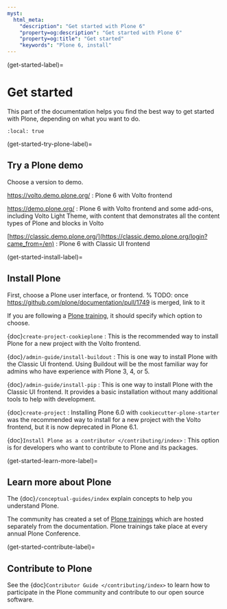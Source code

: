 ```yaml
---
myst:
  html_meta:
    "description": "Get started with Plone 6"
    "property=og:description": "Get started with Plone 6"
    "property=og:title": "Get started"
    "keywords": "Plone 6, install"
---
```


(get-started-label)=

# Get started

This part of the documentation helps you find the best way to get started with Plone, depending on what you want to do.

```{contents} I'd like to...
:local: true
```


(get-started-try-plone-label)=

## Try a Plone demo

Choose a version to demo.

https://volto.demo.plone.org/
:   Plone 6 with Volto frontend

https://demo.plone.org/
:   Plone 6 with Volto frontend and some add-ons, including Volto Light Theme, with content that demonstrates all the content types of Plone and blocks in Volto

[https://classic.demo.plone.org/](https://classic.demo.plone.org/login?came_from=/en)
:   Plone 6 with Classic UI frontend


(get-started-install-label)=

## Install Plone

First, choose a Plone user interface, or frontend.
% TODO: once https://github.com/plone/documentation/pull/1749 is merged, link to it

If you are following a [Plone training](https://training.plone.org/), it should specify which option to choose.

{doc}`create-project-cookieplone`
:   This is the recommended way to install Plone for a new project with the Volto frontend.

{doc}`/admin-guide/install-buildout`
:   This is one way to install Plone with the Classic UI frontend.
    Using Buildout will be the most familiar way for admins who have experience with Plone 3, 4, or 5.

{doc}`/admin-guide/install-pip`
:   This is one way to install Plone with the Classic UI frontend.
    It provides a basic installation without many additional tools to help with development.

{doc}`create-project`
:   Installing Plone 6.0 with `cookiecutter-plone-starter` was the recommended way to install for a new project with the Volto frontend, but it is now deprecated in Plone 6.1.

{doc}`Install Plone as a contributor </contributing/index>`
:   This option is for developers who want to contribute to Plone and its packages.


(get-started-learn-more-label)=

## Learn more about Plone

The {doc}`/conceptual-guides/index` explain concepts to help you understand Plone.

The community has created a set of [Plone trainings](https://training.plone.org/) which are hosted separately from the documentation.
Plone trainings take place at every annual Plone Conference.


(get-started-contribute-label)=

## Contribute to Plone

See the {doc}`Contributor Guide </contributing/index>` to learn how to participate in the Plone community and contribute to our open source software. 
